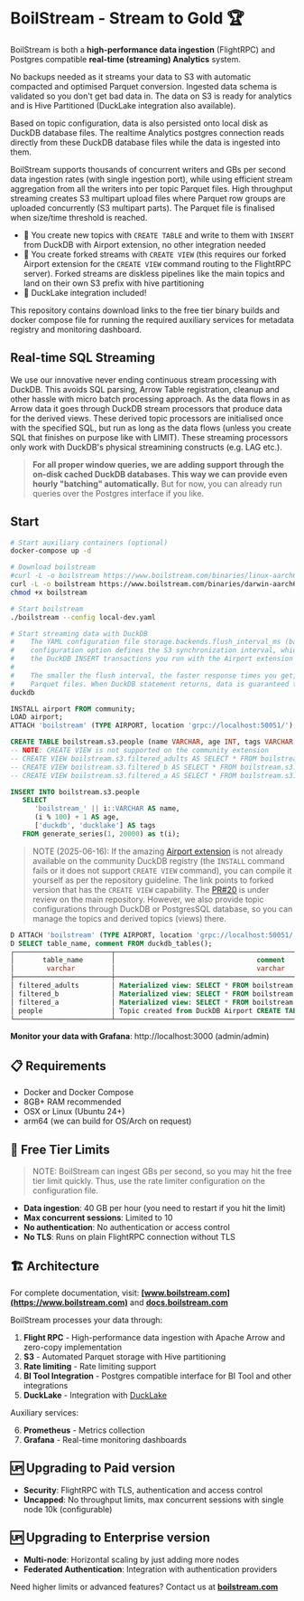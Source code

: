 # BoilStream - Stream to Gold 🏆

BoilStream is both a **high-performance data ingestion** (FlightRPC) and Postgres compatible **real-time (streaming) Analytics** system.

No backups needed as it streams your data to S3 with automatic compacted and optimised Parquet conversion. Ingested data schema is validated so you don't get bad data in. The data on S3 is ready for analytics and is Hive Partitioned (DuckLake integration also available).

Based on topic configuration, data is also persisted onto local disk as DuckDB database files. The realtime Analytics postgres connection reads directly from these DuckDB database files while the data is ingested into them.

BoilStream supports thousands of concurrent writers and GBs per second data ingestion rates (with single ingestion port), while using efficient stream aggregation from all the writers into per topic Parquet files. High throughput streaming creates S3 multipart upload files where Parquet row groups are uploaded concurrently (S3 multipart parts). The Parquet file is finalised when size/time threshold is reached.

- 🚀 You create new topics with `CREATE TABLE` and write to them with `INSERT` from DuckDB with Airport extension, no other integration needed
- 🚀 You create forked streams with `CREATE VIEW` (this requires our forked Airport extension for the `CREATE VIEW` command routing to the FlightRPC server). Forked streams are diskless pipelines like the main topics and land on their own S3 prefix with hive partitioning
- 🚀 DuckLake integration included!

This repository contains download links to the free tier binary builds and docker compose file for running the required auxiliary services for metadata registry and monitoring dashboard.

## Real-time SQL Streaming

We use our innovative never ending continuous stream processing with DuckDB. This avoids SQL parsing, Arrow Table registration, cleanup and other hassle with micro batch processing approach. As the data flows in as Arrow data it goes through DuckDB stream processors that produce data for the derived views. These derived topic processors are initialised once with the specified SQL, but run as long as the data flows (unless you create SQL that finishes on purpose like with LIMIT). These streaming processors only work with DuckDB's physical streamining constructs (e.g. LAG etc.).

> **For all proper window queries, we are adding support through the on-disk cached DuckDB databases. This way we can provide even hourly "batching" automatically.** But for now, you can already run queries over the Postgres interface if you like.

## Start

```bash
# Start auxiliary containers (optional)
docker-compose up -d

# Download boilstream
#curl -L -o boilstream https://www.boilstream.com/binaries/linux-aarch64/boilstream
curl -L -o boilstream https://www.boilstream.com/binaries/darwin-aarch64/boilstream
chmod +x boilstream

# Start boilstream
./boilstream --config local-dev.yaml

# Start streaming data with DuckDB
#    The YAML configuration file storage.backends.flush_interval_ms (backend type "s3")
#    configuration option defines the S3 synchronization interval, which also completes
#    the DuckDB INSERT transactions you run with the Airport extension from all the clients.
#
#    The smaller the flush interval, the faster response times you get, but smaller fragmented
#    Parquet files. When DuckDB statement returns, data is guaranteed to be on S3!
duckdb
```

```sql
INSTALL airport FROM community;
LOAD airport;
ATTACH 'boilstream' (TYPE AIRPORT, location 'grpc://localhost:50051/');

CREATE TABLE boilstream.s3.people (name VARCHAR, age INT, tags VARCHAR[]);
-- NOTE: CREATE VIEW is not supported on the community extension
-- CREATE VIEW boilstream.s3.filtered_adults AS SELECT * FROM boilstream.s3.people WHERE age > 50;
-- CREATE VIEW boilstream.s3.filtered_b AS SELECT * FROM boilstream.s3.people WHERE name LIKE 'b%';
-- CREATE VIEW boilstream.s3.filtered_a AS SELECT * FROM boilstream.s3.people WHERE name LIKE 'a%';

INSERT INTO boilstream.s3.people
   SELECT
      'boilstream_' || i::VARCHAR AS name,
      (i % 100) + 1 AS age,
      ['duckdb', 'ducklake'] AS tags
   FROM generate_series(1, 20000) as t(i);
```

> NOTE (2025-06-16): If the amazing [Airport extension](https://github.com/dforsber/airport/tree/create-materialized-view-support) is not already available on the community DuckDB registry (the `INSTALL` command fails or it does not support `CREATE VIEW` command), you can compile it yourself as per the repository guideline. The link points to forked version that has the `CREATE VIEW` capability. The [PR#20](https://github.com/Query-farm/airport/pull/20) is under review on the main repository. However, we also provide topic configurations through DuckDB or PostgresSQL database, so you can manage the topics and derived topics (views) there.

```sql
D ATTACH 'boilstream' (TYPE AIRPORT, location 'grpc://localhost:50051/');
D SELECT table_name, comment FROM duckdb_tables();
┌────────────────────────┬─────────────────────────────────────────────────────────────────────────────┐
│       table_name       │                                   comment                                   │
│        varchar         │                                   varchar                                   │
├────────────────────────┼─────────────────────────────────────────────────────────────────────────────┤
│ filtered_adults        │ Materialized view: SELECT * FROM boilstream.s3.people WHERE age > 50;       │
│ filtered_b             │ Materialized view: SELECT * FROM boilstream.s3.people WHERE name LIKE 'b%'; │
│ filtered_a             │ Materialized view: SELECT * FROM boilstream.s3.people WHERE name LIKE 'a%'; │
│ people                 │ Topic created from DuckDB Airport CREATE TABLE request for table 'people'   │
└────────────────────────┴─────────────────────────────────────────────────────────────────────────────┘
```

**Monitor your data with Grafana**: http://localhost:3000 (admin/admin)

## 📋 Requirements

- Docker and Docker Compose
- 8GB+ RAM recommended
- OSX or Linux (Ubuntu 24+)
- arm64 (we can build for OS/Arch on request)

## 🎯 Free Tier Limits

> NOTE: BoilStream can ingest GBs per second, so you may hit the free tier limit quickly. Thus, use the rate limiter configuration on the configuration file.

- **Data ingestion**: 40 GB per hour (you need to restart if you hit the limit)
- **Max concurrent sessions**: Limited to 10
- **No authentication**: No authentication or access control
- **No TLS**: Runs on plain FlightRPC connection without TLS

## 🏗️ Architecture

For complete documentation, visit: **[www.boilstream.com](https://www.boilstream.com)** and **[docs.boilstream.com](https://docs.boilstream.com)**

BoilStream processes your data through:

1. **Flight RPC** - High-performance data ingestion with Apache Arrow and zero-copy implementation
2. **S3** - Automated Parquet storage with Hive partitioning
3. **Rate limiting** - Rate limiting support
4. **BI Tool Integration** - Postgres compatible interface for BI Tool and other integrations
5. **DuckLake** - Integration with [DuckLake](https://duckdb.org/2025/05/27/ducklake.html)

Auxiliary services:

6. **Prometheus** - Metrics collection
7. **Grafana** - Real-time monitoring dashboards

## 🆙 Upgrading to Paid version

- **Security**: FlightRPC with TLS, authentication and access control
- **Uncapped**: No throughput limits, max concurrent sessions with single node 10k (configurable)

## 🆙 Upgrading to Enterprise version

- **Multi-node**: Horizontal scaling by just adding more nodes
- **Federated Authentication**: Integration with authentication providers

Need higher limits or advanced features? Contact us at **[boilstream.com](https://www.boilstream.com)**

